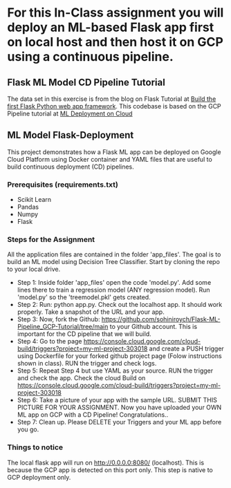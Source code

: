 # For this In-Class assignment you will deploy an ML-based Flask app first on local host and then host it on GCP using a continuous pipeline.

## Flask ML Model CD Pipeline Tutorial
The data set in this exercise is from the blog on Flask Tutorial at [Build the first Flask Python web app framework](https://medium.com/analytics-vidhya/https-medium-com-chirag6891-build-the-first-flask-python-e278b52473f3). This codebase is based on the GCP Pipeline tutorial at [ML Deployment on Cloud](https://github.com/jgvaraujo/ml-deployment-on-gcloud)

## ML Model Flask-Deployment
This project demonstrates how a Flask ML app can be deployed on Google Cloud Platform using Docker container and YAML files that are useful to build continuous deployment (CD) pipelines. 

### Prerequisites (requirements.txt)
 - Scikit Learn
 - Pandas 
 - Numpy
 - Flask 

### Steps for the Assignment
All the application files are contained in the folder 'app_files'. The goal is to build an ML model using Decision Tree Classifier. Start by cloning the repo to your local drive.
- Step 1: Inside folder 'app_files' open the code 'model.py'. Add some lines there to train a regression model (ANY regression model). Run 'model.py' so the 'treemodel.pkl' gets created.
- Step 2: Run: python app.py. Check out the localhost app. It should work properly. Take a snapshot of the URL and your app.
- Step 3: Now, fork the Github: https://github.com/sohiniroych/Flask-ML-Pipeline_GCP-Tutorial/tree/main to your Github account. This is important for the CD pipeline that we will build.
- Step 4: Go to the page https://console.cloud.google.com/cloud-build/triggers?project=my-ml-project-303018 and create a PUSH trigger using Dockerfile for your forked github project page (Folow instructions shown in class). RUN the trigger and check logs.
- Step 5: Repeat Step 4 but use YAML as your source. RUN the trigger and check the app. Check the cloud Build on https://console.cloud.google.com/cloud-build/triggers?project=my-ml-project-303018
- Step 6: Take a picture of your app with the sample URL. SUBMIT THIS PICTURE FOR YOUR ASSIGNMENT.
Now you have uploaded your OWN ML app on GCP with a CD Pipeline! Congratulations..
- Step 7: Clean up. Please DELETE your Triggers and your ML app before you go.

### Things to notice
The local flask app will run on http://0.0.0.0:8080/ (localhost). This is because the GCP app is detected on this port only. This step is native to GCP deployment only.




